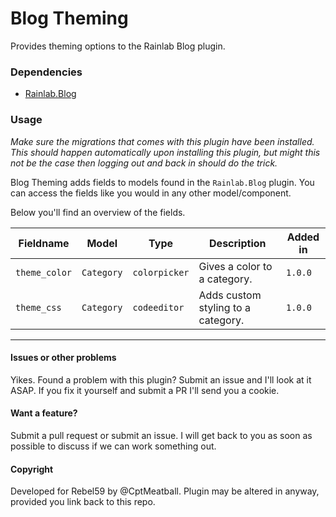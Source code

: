 # Blog Theming
Provides theming options to the Rainlab Blog plugin.

### Dependencies
- [Rainlab.Blog](https://github.com/rainlab/blog-plugin)

### Usage
_Make sure the migrations that comes with this plugin have been installed. This should happen automatically upon installing this plugin, but might this not be the case then logging out and back in should do the trick._

Blog Theming adds fields to models found in the `Rainlab.Blog` plugin. You can access the fields like you would in any other model/component. 

Below you'll find an overview of the fields.

| Fieldname        | Model           | Type  | Description | Added in |
| ------------- |-------------| -----|----|----|
| `theme_color`   | `Category` | `colorpicker` | Gives a color to a category.| `1.0.0` |
| `theme_css`   | `Category` | `codeeditor` | Adds custom styling to a category.| `1.0.0` |

---

#### Issues or other problems
Yikes. Found a problem with this plugin? Submit an issue and I'll look at it ASAP. If you fix it yourself and submit a PR I'll send you a cookie.

#### Want a feature?
Submit a pull request or submit an issue. I will get back to you as soon as possible to discuss if we can work something out.

#### Copyright
Developed for Rebel59 by @CptMeatball. 
Plugin may be altered in anyway, provided you link back to this repo.
